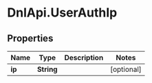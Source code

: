 # DnlApi.UserAuthIp

## Properties
Name | Type | Description | Notes
------------ | ------------- | ------------- | -------------
**ip** | **String** |  | [optional] 


